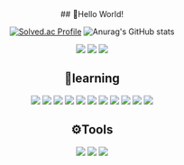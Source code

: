 <div align="center">
  ##  👏Hello World!

  [![Solved.ac Profile](http://mazassumnida.wtf/api/v2/generate_badge?boj=kyw0428)](https://solved.ac/kyw0428/)
  ![Anurag's GitHub stats](https://github-readme-stats.vercel.app/api?username=tissuecat0823&show_icons=true&theme=radical&height=30)

  <p>
  <a href="https://www.instagram.com/yewon04_28/"><img src="https://img.shields.io/badge/ Instagram-E4405F?style=flat&logo=instagram&logoColor=white"></a>
  <a href="https://www.threads.net/@yewon04_28"><img src="https://img.shields.io/badge/ Threads-3D3D3D?style=flat&logo=Threads&logoColor=white"></a>
  <a href="mailto:kyw0428@gnu.ac.kr" target="_blank"><img src="https://img.shields.io/badge/ Gmail-EA4335?style=flat&logo=Gmail&logoColor=white" ></a>
  </p>

  ## 🌱learning
  <p>
  <img src="https://img.shields.io/badge/Python-3776AB?style=flat&logo=python&logoColor=white">
  <img src="https://img.shields.io/badge/C-666666?style=flat&logo=C&logoColor=white">
  <img src="https://img.shields.io/badge/C++-00599C?style=flat&logo=cplusplus&logoColor=white">
  <img src="https://img.shields.io/badge/Kotlin-7F52FF?style=flat&logo=kotlin&logoColor=white">
  <img src="https://img.shields.io/badge/Dart-0175C2?style=flat&logo=dart&logoColor=white">
  <img src="https://img.shields.io/badge/Flutter-02569B?style=flat&logo=flutter&logoColor=white">
  <img src="https://img.shields.io/badge/Android Studio-3DDC84?style=flat&logo=android studio&logoColor=white">
  <img src="https://img.shields.io/badge/Firebase-F29D00?style=flat&logo=firebase&logoColor=white">
  <img src="https://img.shields.io/badge/Javascript-FFCC00?style=flat&logo=javascript&logoColor=white">  
  <img src="https://img.shields.io/badge/HTML5-E34F26?style=flat&logo=html5&logoColor=white">
  <img src="https://img.shields.io/badge/CSS3-1572B6?style=flat&logo=css3&logoColor=white">
  </p>

  ## ⚙️Tools
  <p>
  <img src="https://img.shields.io/badge/Vscode-007ACC?style=flat&logo=visualstudiocode&logoColor=white">
  <img src="https://img.shields.io/badge/GitHub-181717?style=flat&logo=github&logoColor=white">
  <img src="https://img.shields.io/badge/Git-F05032?style=flat&logo=git&logoColor=white">
  </p>
</div>


<!--
**tissuecat0823/tissuecat0823** is a ✨ _special_ ✨ repository because its `README.md` (this file) appears on your GitHub profile.

Here are some ideas to get you started:

- 🔭 I’m currently working on ...
- 🌱 I’m currently learning ...
- 👯 I’m looking to collaborate on ...
- 🤔 I’m looking for help with ...
- 💬 Ask me about ...
- 📫 How to reach me: ...
- 😄 Pronouns: ...
- ⚡ Fun fact: ...
-->
